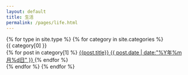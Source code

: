 ```yaml
---
layout: default
title: 生活
permalink: /pages/life.html
---
```

<div class="home">
{% for type in site.type %} 
	{% for category in site.categories %} 
	      		<div class="panel panel-primary">
	        			<div class="panel-heading center" id="{{ category[0] }}" name="{{ category[0] }}">{{ category[0] }}</div>
			              {% for post in category[1] %}
			                 <a  href='{{ post.url }}'  class="list-group-item clearfix pjaxlink">
				            {{post.title}}
				            <span class="badge">{{ post.date | date:"%Y年%m月%d日" }}</span>
				     </a>
			               {% endfor %}
			</div>
	{% endfor %}
{% endfor %}	
</div>